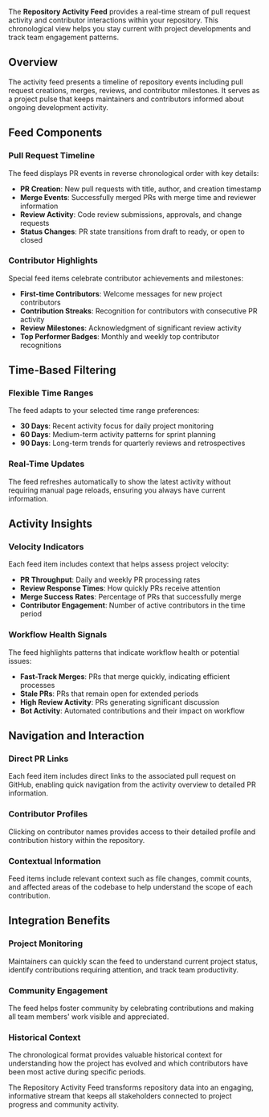 The **Repository Activity Feed** provides a real-time stream of pull request activity and contributor interactions within your repository. This chronological view helps you stay current with project developments and track team engagement patterns.

## Overview

The activity feed presents a timeline of repository events including pull request creations, merges, reviews, and contributor milestones. It serves as a project pulse that keeps maintainers and contributors informed about ongoing development activity.

## Feed Components

### Pull Request Timeline
The feed displays PR events in reverse chronological order with key details:

- **PR Creation**: New pull requests with title, author, and creation timestamp
- **Merge Events**: Successfully merged PRs with merge time and reviewer information  
- **Review Activity**: Code review submissions, approvals, and change requests
- **Status Changes**: PR state transitions from draft to ready, or open to closed

### Contributor Highlights
Special feed items celebrate contributor achievements and milestones:

- **First-time Contributors**: Welcome messages for new project contributors
- **Contribution Streaks**: Recognition for contributors with consecutive PR activity
- **Review Milestones**: Acknowledgment of significant review activity
- **Top Performer Badges**: Monthly and weekly top contributor recognitions

## Time-Based Filtering

### Flexible Time Ranges
The feed adapts to your selected time range preferences:

- **30 Days**: Recent activity focus for daily project monitoring
- **60 Days**: Medium-term activity patterns for sprint planning
- **90 Days**: Long-term trends for quarterly reviews and retrospectives

### Real-Time Updates
The feed refreshes automatically to show the latest activity without requiring manual page reloads, ensuring you always have current information.

## Activity Insights

### Velocity Indicators
Each feed item includes context that helps assess project velocity:

- **PR Throughput**: Daily and weekly PR processing rates
- **Review Response Times**: How quickly PRs receive attention
- **Merge Success Rates**: Percentage of PRs that successfully merge
- **Contributor Engagement**: Number of active contributors in the time period

### Workflow Health Signals
The feed highlights patterns that indicate workflow health or potential issues:

- **Fast-Track Merges**: PRs that merge quickly, indicating efficient processes
- **Stale PRs**: PRs that remain open for extended periods
- **High Review Activity**: PRs generating significant discussion
- **Bot Activity**: Automated contributions and their impact on workflow

## Navigation and Interaction

### Direct PR Links
Each feed item includes direct links to the associated pull request on GitHub, enabling quick navigation from the activity overview to detailed PR information.

### Contributor Profiles
Clicking on contributor names provides access to their detailed profile and contribution history within the repository.

### Contextual Information
Feed items include relevant context such as file changes, commit counts, and affected areas of the codebase to help understand the scope of each contribution.

## Integration Benefits

### Project Monitoring
Maintainers can quickly scan the feed to understand current project status, identify contributions requiring attention, and track team productivity.

### Community Engagement
The feed helps foster community by celebrating contributions and making all team members' work visible and appreciated.

### Historical Context
The chronological format provides valuable historical context for understanding how the project has evolved and which contributors have been most active during specific periods.

The Repository Activity Feed transforms repository data into an engaging, informative stream that keeps all stakeholders connected to project progress and community activity.